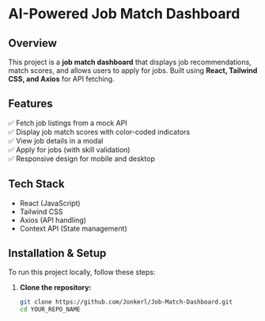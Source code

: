 # AI-Powered Job Match Dashboard 

## Overview
This project is a **job match dashboard** that displays job recommendations, match scores, and allows users to apply for jobs. Built using **React, Tailwind CSS, and Axios** for API fetching.

## Features
✅ Fetch job listings from a mock API  
✅ Display job match scores with color-coded indicators  
✅ View job details in a modal  
✅ Apply for jobs (with skill validation)  
✅ Responsive design for mobile and desktop  

## Tech Stack
- React (JavaScript)
- Tailwind CSS
- Axios (API handling)
- Context API (State management)

## Installation & Setup
To run this project locally, follow these steps:

1. **Clone the repository:**
   ```sh
   git clone https://github.com/Jonkerl/Job-Match-Dashboard.git
   cd YOUR_REPO_NAME
